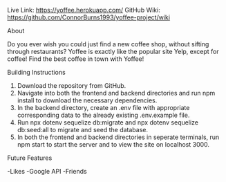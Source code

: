 Live Link: https://yoffee.herokuapp.com/
GitHub Wiki: https://github.com/ConnorBurns1993/yoffee-project/wiki

About

Do you ever wish you could just find a new coffee shop, without sifting through restaurants? Yoffee is exactly like the popular site Yelp, except for coffee! Find the best coffee in town with Yoffee!

Building Instructions

1. Download the repository from GitHub.
2. Navigate into both the frontend and backend directories and run npm install to download the necessary dependencies.
3. In the backend directory, create an .env file with appropriate corresponding data to the already existing .env.example file.
4. Run npx dotenv sequelize db:migrate and npx dotenv sequelize db:seed:all to migrate and seed the database.
5. In both the frontend and backend directories in seperate terminals, run npm start to start the server and to view the site on localhost 3000.

Future Features

-Likes
-Google API
-Friends
